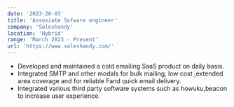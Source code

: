 ```yaml
---
date: '2023-20-03'
title: 'Assosiate Sofware engineer'
company: 'Saleshandy'
location: 'Hybrid'
range: 'March 2023 - Present'
url: 'https://www.saleshandy.com/'
---
```


- Developed and maintained a cold emailing SaaS product on daily basis.
- Integrated SMTP and other modals for bulk mailing, low cost ,extended area coverage and for reliable Fand quick email delivery.
- Integrated various third party software systems such as howuku,beacon to increase user experience.
